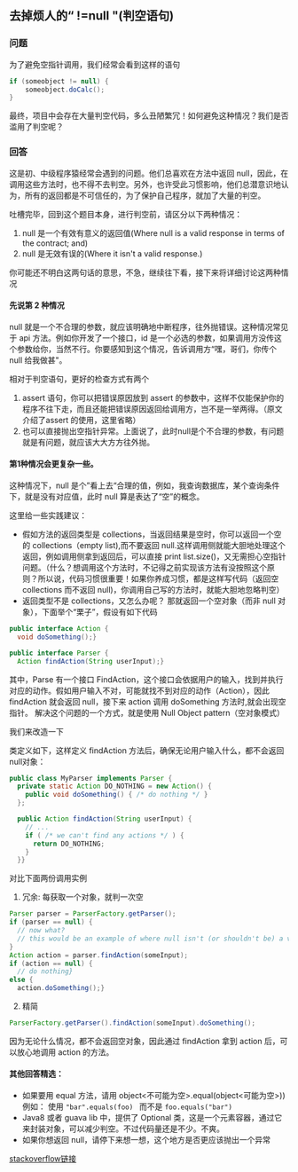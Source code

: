 ## 去掉烦人的“ !=null "(判空语句)

### 问题
为了避免空指针调用，我们经常会看到这样的语句

```java
if (someobject != null) {
    someobject.doCalc();
}
```
最终，项目中会存在大量判空代码，多么丑陋繁冗！如何避免这种情况？我们是否滥用了判空呢？

### 回答

这是初、中级程序猿经常会遇到的问题。他们总喜欢在方法中返回 null，因此，在调用这些方法时，也不得不去判空。另外，也许受此习惯影响，他们总潜意识地认为，所有的返回都是不可信任的，为了保护自己程序，就加了大量的判空。

吐槽完毕，回到这个题目本身，进行判空前，请区分以下两种情况：

1. null 是一个有效有意义的返回值(Where null is a valid response in terms of the contract; and)
2. null 是无效有误的(Where it isn't a valid response.)

你可能还不明白这两句话的意思，不急，继续往下看，接下来将详细讨论这两种情况

#### 先说第 2 种情况
null 就是一个不合理的参数，就应该明确地中断程序，往外抛错误。这种情况常见于 api 方法。例如你开发了一个接口，id 是一个必选的参数，如果调用方没传这个参数给你，当然不行。你要感知到这个情况，告诉调用方“嘿，哥们，你传个 null 给我做甚"。

相对于判空语句，更好的检查方式有两个

1. assert 语句，你可以把错误原因放到 assert 的参数中，这样不仅能保护你的程序不往下走，而且还能把错误原因返回给调用方，岂不是一举两得。（原文介绍了assert 的使用，这里省略）
2. 也可以直接抛出空指针异常。上面说了，此时null是个不合理的参数，有问题就是有问题，就应该大大方方往外抛。

#### 第1种情况会更复杂一些。
这种情况下，null 是个”看上去“合理的值，例如，我查询数据库，某个查询条件下，就是没有对应值，此时 null 算是表达了“空”的概念。

这里给一些实践建议：

-  假如方法的返回类型是 collections，当返回结果是空时，你可以返回一个空的 collections（empty list),而不要返回 null.这样调用侧就能大胆地处理这个返回，例如调用侧拿到返回后，可以直接 print list.size()，又无需担心空指针问题。（什么？想调用这个方法时，不记得之前实现该方法有没按照这个原则？所以说，代码习惯很重要！如果你养成习惯，都是这样写代码（返回空 collections 而不返回 null)，你调用自己写的方法时，就能大胆地忽略判空）
-  返回类型不是 collections，又怎么办呢？
那就返回一个空对象（而非 null 对象），下面举个“栗子”，假设有如下代码

```java
public interface Action {
  void doSomething();}

public interface Parser {
  Action findAction(String userInput);}
```

其中，Parse 有一个接口 FindAction，这个接口会依据用户的输入，找到并执行对应的动作。假如用户输入不对，可能就找不到对应的动作（Action），因此 findAction 就会返回 null，接下来 action 调用 doSomething 方法时,就会出现空指针。
解决这个问题的一个方式，就是使用 Null Object pattern（空对象模式）

我们来改造一下

类定义如下，这样定义 findAction 方法后，确保无论用户输入什么，都不会返回null对象：
```java
public class MyParser implements Parser {
  private static Action DO_NOTHING = new Action() {
    public void doSomething() { /* do nothing */ }
  };

  public Action findAction(String userInput) {
    // ...
    if ( /* we can't find any actions */ ) {
      return DO_NOTHING;
    }
  }}
```

对比下面两份调用实例
1. 冗余:  每获取一个对象，就判一次空
```java
Parser parser = ParserFactory.getParser();
if (parser == null) {
  // now what?
  // this would be an example of where null isn't (or shouldn't be) a valid response
}
Action action = parser.findAction(someInput);
if (action == null) {
  // do nothing} 
else {
  action.doSomething();}
```

2. 精简
```java
ParserFactory.getParser().findAction(someInput).doSomething();
```
因为无论什么情况，都不会返回空对象，因此通过 findAction 拿到 action 后，可以放心地调用 action 的方法。



#### 其他回答精选：
- 如果要用 equal 方法，请用 object<不可能为空>.equal(object<可能为空>))
例如：
使用
`"bar".equals(foo) `
而不是
`foo.equals("bar") `
- Java8 或者 guava lib 中，提供了 Optional 类，这是一个元素容器，通过它来封装对象，可以减少判空。不过代码量还是不少。不爽。
- 如果你想返回 null，请停下来想一想，这个地方是否更应该抛出一个异常

[stackoverflow链接](
http://stackoverflow.com/questions/271526/avoiding-null-statements-in-java?page=2&tab=votes#tab-top)
